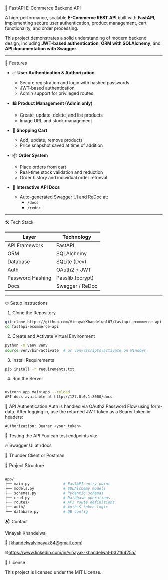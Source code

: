 🛒 FastAPI E-Commerce Backend API

A high-performance, scalable **E-Commerce REST API** built with **FastAPI**, implementing secure user authentication, product management, cart functionality, and order processing.

This project demonstrates a solid understanding of modern backend design, including **JWT-based authentication**, **ORM with SQLAlchemy**, and **API documentation with Swagger**.

---

🚀 Features

- ✅ **User Authentication & Authorization**
  - Secure registration and login with hashed passwords
  - JWT-based authentication
  - Admin support for privileged routes

- 🛍️ **Product Management (Admin only)**
  - Create, update, delete, and list products
  - Image URL and stock management

- 🛒 **Shopping Cart**
  - Add, update, remove products
  - Price snapshot saved at time of addition

- 📦 **Order System**
  - Place orders from cart
  - Real-time stock validation and reduction
  - Order history and individual order retrieval

- 📘 **Interactive API Docs**
  - Auto-generated Swagger UI and ReDoc at:
    - `/docs`
    - `/redoc`

---

🛠️ Tech Stack

| Layer            | Technology       |
|------------------|------------------|
| API Framework    | FastAPI          |
| ORM              | SQLAlchemy       |
| Database         | SQLite (Dev)     |
| Auth             | OAuth2 + JWT     |
| Password Hashing | Passlib (bcrypt) |
| Docs             | Swagger / ReDoc  |

---

⚙️ Setup Instructions

1. Clone the Repository

```bash
git clone https://github.com/VinayakKhandelwal07/fastapi-ecommerce-api.git
cd fastapi-ecommerce-api
```
2. Create and Activate Virtual Environment
```bash
python -m venv venv
source venv/bin/activate  # or venv\Scripts\activate on Windows
```
3. Install Requirements
```bash
pip install -r requirements.txt
```
4. Run the Server
```bash

uvicorn app.main:app --reload
API docs available at http://127.0.0.1:8000/docs
```
🔑 API Authentication
Auth is handled via OAuth2 Password Flow using form-data.
After logging in, use the returned JWT token as a Bearer token in headers:
```bash
Authorization: Bearer <your_token>
```
🧪 Testing the API
You can test endpoints via:

🔥 Swagger UI at /docs

🧪 Thunder Client or Postman


📂 Project Structure
```bash

app/
├── main.py               # FastAPI entry point
├── models.py             # SQLAlchemy models
├── schemas.py            # Pydantic schemas
├── crud.py               # Database operations
├── routes/               # API route definitions
├── auth/                 # Auth & token logic
└── database.py           # DB config
```
📬 Contact

Vinayak Khandelwal

📧 [khandelwalvinayak84@gmail.com]

🌐https://www.linkedin.com/in/vinayak-khandelwal-b3216425a/

🪪 License

This project is licensed under the MIT License.
